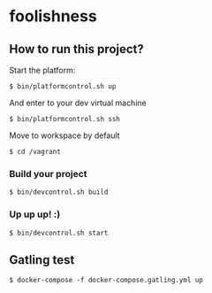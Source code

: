 # foolishness

## How to run this project?

Start the platform:

```console
$ bin/platformcontrol.sh up
```

And enter to your dev virtual machine

```console
$ bin/platformcontrol.sh ssh
```

Move to workspace by default

```console
$ cd /vagrant
```

### Build your project

```console
$ bin/devcontrol.sh build
```

### Up up up! :)

```console
$ bin/devcontrol.sh start
```

## Gatling test

```console
$ docker-compose -f docker-compose.gatling.yml up
```